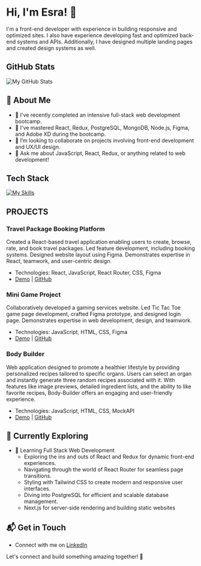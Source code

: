 
<!--
**Esra-Alhussain/Esra-Alhussain** is a ✨ _special_ ✨ repository because its `README.md` (this file) appears on your GitHub profile.

Here are some ideas to get you started:

- 🔭 I’m currently working on ...
- 🌱 I’m currently learning ...
- 👯 I’m looking to collaborate on ...
- 🤔 I’m looking for help with ...
- 💬 Ask me about ...
- 📫 How to reach me: ...
- 😄 Pronouns: ...
- ⚡ Fun fact: ...
-->

<!--
**Esra-Alhussain/Esra-Alhussain** is a ✨ _special_ ✨ repository because its `README.md` (this file) appears on your GitHub profile.
-->

# Hi, I'm Esra! 👋

I'm a front-end developer with experience in building responsive and optimized sites. I also have experience developing fast and optimized back-end systems and APIs. Additionally, I have designed multiple landing pages and created design systems as well.

## GitHub Stats
![My GitHub Stats](https://github-readme-stats.vercel.app/api?username=Esra-Alhussain&show_icons=true&theme=radical)


## 🚀 About Me

- 🔭 I've recently completed an intensive full-stack web development bootcamp.
- 🌱 I've mastered React, Redux, PostgreSQL, MongoDB, Node.js, Figma, and Adobe XD during the bootcamp.
- 👯 I’m looking to collaborate on projects involving front-end development and UX/UI design.
- 💬 Ask me about JavaScript, React, Redux, or anything related to web development!

## Tech Stack
[![My Skills](https://skillicons.dev/icons?i=js,html,css,react,redux,postgresql,mongodb,nodejs,figma,xd)](https://skillicons.dev)


## PROJECTS

### Travel Package Booking Platform
Created a React-based travel application enabling users to create, browse, rate, and book travel packages. Led feature development, including booking systems. Designed website layout using Figma. Demonstrates expertise in React, teamwork, and user-centric design.
- Technologies: React, JavaScript, React Router, CSS, Figma
- [Demo](#) | [GitHub](#)

### Mini Game Project
Collaboratively developed a gaming services website. Led Tic Tac Toe game page development, crafted Figma prototype, and designed login page. Demonstrates expertise in web development, design, and teamwork.
- Technologies: JavaScript, HTML, CSS, Figma
- [Demo](#) | [GitHub](#)

### Body Builder
Web application designed to promote a healthier lifestyle by providing personalized recipes tailored to specific organs. Users can select an organ and instantly generate three random recipes associated with it. With features like image previews, detailed ingredient lists, and the ability to like favorite recipes, Body-Builder offers an engaging and user-friendly experience.
- Technologies: JavaScript, HTML, CSS, MockAPI
- [Demo](#) | [GitHub](#)

## 🌱 Currently Exploring

- 🚀 Learning Full Stack Web Development
  - Exploring the ins and outs of React and Redux for dynamic front-end experiences.
  - Navigating through the world of React Router for seamless page transitions.
  - Styling with Tailwind CSS to create modern and responsive user interfaces.
  - Diving into PostgreSQL for efficient and scalable database management.
  - Next.js for server-side rendering and building static websites

## 📬 Get in Touch

- Connect with me on [LinkedIn](https://www.linkedin.com/in/esraa-alhussain-997ab789/)

Let's connect and build something amazing together! 🚀
